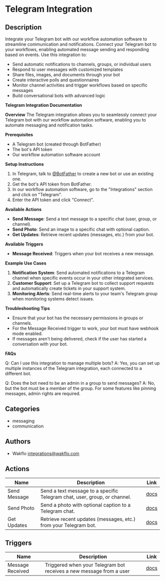 # Telegram Integration

## Description

Integrate your Telegram bot with our workflow automation software to streamline communication and notifications. Connect your Telegram bot to your workflows, enabling automated message sending and responding based on events. Use this integration to:

* Send automatic notifications to channels, groups, or individual users
* Respond to user messages with customized templates
* Share files, images, and documents through your bot
* Create interactive polls and questionnaires
* Monitor channel activities and trigger workflows based on specific messages
* Build conversational bots with advanced logic

**Telegram Integration Documentation**

**Overview**
The Telegram integration allows you to seamlessly connect your Telegram bot with our workflow automation software, enabling you to automate messaging and notification tasks.

**Prerequisites**

* A Telegram bot (created through BotFather)
* The bot's API token
* Our workflow automation software account

**Setup Instructions**

1. In Telegram, talk to [@BotFather](https://t.me/botfather) to create a new bot or use an existing one.
2. Get the bot's API token from BotFather.
3. In our workflow automation software, go to the "Integrations" section and click on "Telegram".
4. Enter the API token and click "Connect".

**Available Actions**

* **Send Message**: Send a text message to a specific chat (user, group, or channel).
* **Send Photo**: Send an image to a specific chat with optional caption.
* **Get Updates**: Retrieve recent updates (messages, etc.) from your bot.

**Available Triggers**

* **Message Received**: Triggers when your bot receives a new message.

**Example Use Cases**

1. **Notification System**: Send automated notifications to a Telegram channel when specific events occur in your other integrated services.
2. **Customer Support**: Set up a Telegram bot to collect support requests and automatically create tickets in your support system.
3. **Monitoring Alerts**: Send real-time alerts to your team's Telegram group when monitoring systems detect issues.

**Troubleshooting Tips**

* Ensure that your bot has the necessary permissions in groups or channels.
* For the Message Received trigger to work, your bot must have webhook mode enabled.
* If messages aren't being delivered, check if the user has started a conversation with your bot.

**FAQs**

Q: Can I use this integration to manage multiple bots?
A: Yes, you can set up multiple instances of the Telegram integration, each connected to a different bot.

Q: Does the bot need to be an admin in a group to send messages?
A: No, but the bot must be a member of the group. For some features like pinning messages, admin rights are required.

## Categories

- messaging
- communication

## Authors

- Wakflo <integrations@wakflo.com>

## Actions

| Name         | Description                                                               | Link                          |
|--------------|---------------------------------------------------------------------------|-------------------------------|
| Send Message | Send a text message to a specific Telegram chat, user, group, or channel. | [docs](actions/send_message.md) |
| Send Photo   | Send a photo with optional caption to a Telegram chat.                    | [docs](actions/send_photo.md)   |
| Get Updates  | Retrieve recent updates (messages, etc.) from your Telegram bot.          | [docs](actions/get_updates.md)  |

## Triggers

| Name             | Description                                                         | Link                                  |
|------------------|---------------------------------------------------------------------|---------------------------------------|
| Message Received | Triggered when your Telegram bot receives a new message from a user | [docs](triggers/message_received.md) |
